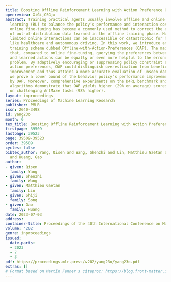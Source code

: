 ```yaml
---
title: Boosting Offline Reinforcement Learning with Action Preference Query
openreview: XiGijCSGjx
abstract: Training practical agents usually involve offline and online reinforcement
  learning (RL) to balance the policy’s performance and interaction costs. In particular,
  online fine-tuning has become a commonly used method to correct the erroneous estimates
  of out-of-distribution data learned in the offline training phase. However, even
  limited online interactions can be inaccessible or catastrophic for high-stake scenarios
  like healthcare and autonomous driving. In this work, we introduce an interaction-free
  training scheme dubbed Offline-with-Action-Preferences (OAP). The main insight is
  that, compared to online fine-tuning, querying the preferences between pre-collected
  and learned actions can be equally or even more helpful to the erroneous estimate
  problem. By adaptively encouraging or suppressing policy constraint according to
  action preferences, OAP could distinguish overestimation from beneficial policy
  improvement and thus attains a more accurate evaluation of unseen data. Theoretically,
  we prove a lower bound of the behavior policy’s performance improvement brought
  by OAP. Moreover, comprehensive experiments on the D4RL benchmark and state-of-the-art
  algorithms demonstrate that OAP yields higher (29% on average) scores, especially
  on challenging AntMaze tasks (98% higher).
layout: inproceedings
series: Proceedings of Machine Learning Research
publisher: PMLR
issn: 2640-3498
id: yang23o
month: 0
tex_title: Boosting Offline Reinforcement Learning with Action Preference Query
firstpage: 39509
lastpage: 39523
page: 39509-39523
order: 39509
cycles: false
bibtex_author: Yang, Qisen and Wang, Shenzhi and Lin, Matthieu Gaetan and Song, Shiji
  and Huang, Gao
author:
- given: Qisen
  family: Yang
- given: Shenzhi
  family: Wang
- given: Matthieu Gaetan
  family: Lin
- given: Shiji
  family: Song
- given: Gao
  family: Huang
date: 2023-07-03
address: 
container-title: Proceedings of the 40th International Conference on Machine Learning
volume: '202'
genre: inproceedings
issued:
  date-parts:
  - 2023
  - 7
  - 3
pdf: https://proceedings.mlr.press/v202/yang23o/yang23o.pdf
extras: []
# Format based on Martin Fenner's citeproc: https://blog.front-matter.io/posts/citeproc-yaml-for-bibliographies/
---
```

